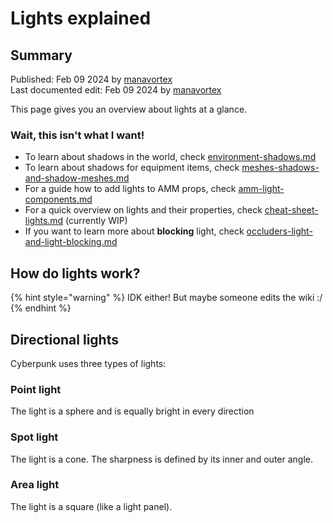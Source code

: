 # Lights explained

## Summary

Published: Feb 09 2024 by [manavortex](https://app.gitbook.com/u/NfZBoxGegfUqB33J9HXuCs6PVaC3 "mention")\
Last documented edit: Feb 09 2024 by [manavortex](https://app.gitbook.com/u/NfZBoxGegfUqB33J9HXuCs6PVaC3 "mention")

This page gives you an overview about lights at a glance.&#x20;

### Wait, this isn't what I want!

* To learn about shadows in the world, check [environment-shadows.md](the-whole-world-.streamingsector/environment-shadows.md "mention")
* To learn about shadows for equipment items, check [meshes-shadows-and-shadow-meshes.md](3d-objects-.mesh-files/meshes-shadows-and-shadow-meshes.md "mention")
* For a guide how to add lights to AMM props, check [amm-light-components.md](../../modding-guides/everything-else/custom-props/amm-light-components.md "mention")
* For a quick overview on lights and their properties, check [cheat-sheet-lights.md](../references-lists-and-overviews/cheat-sheet-lights.md "mention") (currently WIP)
* If you want to learn more about **blocking** light, check [occluders-light-and-light-blocking.md](occluders-light-and-light-blocking.md "mention")

## How do lights work?

{% hint style="warning" %}
IDK either! But maybe someone edits the wiki :/
{% endhint %}

## Directional lights

Cyberpunk uses three types of lights:&#x20;

### Point light

The light is a sphere and is equally bright in every direction

### Spot light

The light is a cone. The sharpness is defined by its inner and outer angle.&#x20;

### Area light

The light is a square (like a light panel).&#x20;

